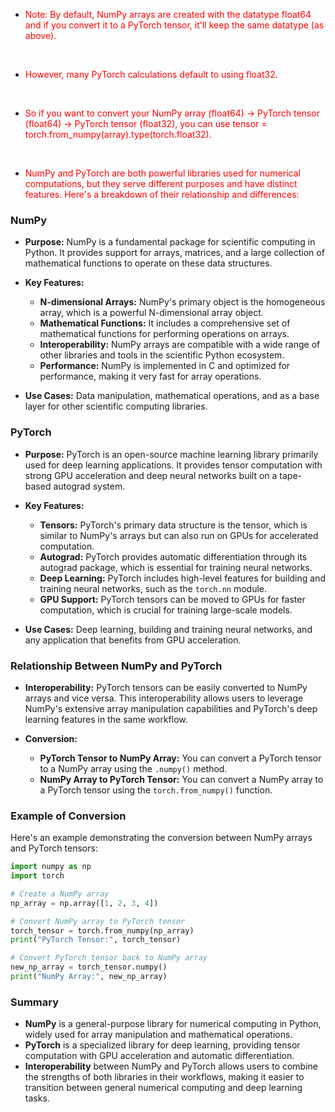 

 - <span style="color:red"> Note: By default, NumPy arrays are created with the datatype float64 and if you convert it to a PyTorch tensor, it'll keep the same datatype (as above).</span>

<br>

 - <span style="color:red"> However, many PyTorch calculations default to using float32. </span>

<br>

 - <span style="color:red"> So if you want to convert your NumPy array (float64) -> PyTorch tensor (float64) -> PyTorch tensor (float32), you can use tensor = torch.from_numpy(array).type(torch.float32). </span>

<br>

 - <span style="color:red"> NumPy and PyTorch are both powerful libraries used for numerical computations, but they serve different purposes and have distinct features. Here's a breakdown of their relationship and differences: </span>

### NumPy

- **Purpose:** NumPy is a fundamental package for scientific computing in Python. It provides support for arrays, matrices, and a large collection of mathematical functions to operate on these data structures.

- **Key Features:**
  - **N-dimensional Arrays:** NumPy's primary object is the homogeneous array, which is a powerful N-dimensional array object.
  - **Mathematical Functions:** It includes a comprehensive set of mathematical functions for performing operations on arrays.
  - **Interoperability:** NumPy arrays are compatible with a wide range of other libraries and tools in the scientific Python ecosystem.
  - **Performance:** NumPy is implemented in C and optimized for performance, making it very fast for array operations.

- **Use Cases:** Data manipulation, mathematical operations, and as a base layer for other scientific computing libraries.

### PyTorch

- **Purpose:** PyTorch is an open-source machine learning library primarily used for deep learning applications. It provides tensor computation with strong GPU acceleration and deep neural networks built on a tape-based autograd system.

- **Key Features:**
  - **Tensors:** PyTorch's primary data structure is the tensor, which is similar to NumPy's arrays but can also run on GPUs for accelerated computation.
  - **Autograd:** PyTorch provides automatic differentiation through its autograd package, which is essential for training neural networks.
  - **Deep Learning:** PyTorch includes high-level features for building and training neural networks, such as the `torch.nn` module.
  - **GPU Support:** PyTorch tensors can be moved to GPUs for faster computation, which is crucial for training large-scale models.

- **Use Cases:** Deep learning, building and training neural networks, and any application that benefits from GPU acceleration.

### Relationship Between NumPy and PyTorch

- **Interoperability:** PyTorch tensors can be easily converted to NumPy arrays and vice versa. This interoperability allows users to leverage NumPy's extensive array manipulation capabilities and PyTorch's deep learning features in the same workflow.

- **Conversion:**
  - **PyTorch Tensor to NumPy Array:** You can convert a PyTorch tensor to a NumPy array using the `.numpy()` method.
  - **NumPy Array to PyTorch Tensor:** You can convert a NumPy array to a PyTorch tensor using the `torch.from_numpy()` function.

### Example of Conversion

Here's an example demonstrating the conversion between NumPy arrays and PyTorch tensors:

```python
import numpy as np
import torch

# Create a NumPy array
np_array = np.array([1, 2, 3, 4])

# Convert NumPy array to PyTorch tensor
torch_tensor = torch.from_numpy(np_array)
print("PyTorch Tensor:", torch_tensor)

# Convert PyTorch tensor back to NumPy array
new_np_array = torch_tensor.numpy()
print("NumPy Array:", new_np_array)
```

### Summary

- **NumPy** is a general-purpose library for numerical computing in Python, widely used for array manipulation and mathematical operations.
- **PyTorch** is a specialized library for deep learning, providing tensor computation with GPU acceleration and automatic differentiation.
- **Interoperability** between NumPy and PyTorch allows users to combine the strengths of both libraries in their workflows, making it easier to transition between general numerical computing and deep learning tasks.
